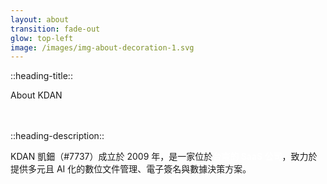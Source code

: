 ```yaml
---
layout: about
transition: fade-out
glow: top-left
image: /images/img-about-decoration-1.svg
---
```


::heading-title::

About KDAN<br/><br/><br/>

::heading-description::

KDAN 凱鈿（#7737）成立於 2009 年，是一家位於<strong>台南的 SaaS 公司</strong>，致力於提供多元且 AI 化的數位文件管理、電子簽名與數據決策方案。

<style scoped>
strong {
  color: #ffffff
}
</style>
